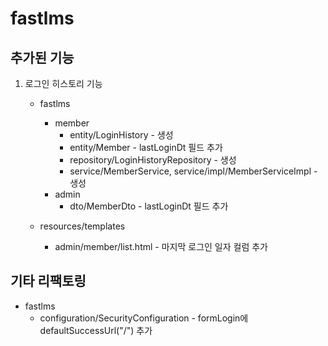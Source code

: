 # fastlms


## 추가된 기능

1. 로그인 히스토리 기능
	- fastlms
      - member
          - entity/LoginHistory - 생성
          - entity/Member - lastLoginDt 필드 추가
          - repository/LoginHistoryRepository - 생성
          - service/MemberService, service/impl/MemberServiceImpl - 생성
      - admin
          - dto/MemberDto - lastLoginDt 필드 추가
	
	- resources/templates
		- admin/member/list.html - 마지막 로그인 일자 컬럼 추가
		
		
## 기타 리팩토링
- fastlms
	- configuration/SecurityConfiguration - formLogin에 defaultSuccessUrl("/") 추가